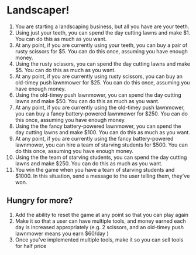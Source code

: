 # Landscaper!

1. You are starting a landscaping business, but all you have are your teeth.
1. Using just your teeth, you can spend the day cutting lawns and make $1.  You can do this as much as you want.
1. At any point, if you are currently using your teeth, you can buy a pair of rusty scissors for $5.  You can do this once, assuming you have enough money.
1. Using the rusty scissors, you can spend the day cutting lawns and make $5.  You can do this as much as you want.
1. At any point, if you are currently using rusty scissors, you can buy an old-timey push lawnmower for $25.  You can do this once, assuming you have enough money.
1. Using the old-timey push lawnmower, you can spend the day cutting lawns and make $50.  You can do this as much as you want.
1. At any point, if you are currently using the old-timey push lawnmower, you can buy a fancy battery-powered lawnmower for $250.  You can do this once, assuming you have enough money.
1. Using the the fancy battery-powered lawnmower, you can spend the day cutting lawns and make $100.  You can do this as much as you want.
1. At any point, if you are currently using the fancy battery-powered lawnmower, you can hire a team of starving students for $500.  You can do this once, assuming you have enough money.
1. Using the the team of starving students, you can spend the day cutting lawns and make $250.  You can do this as much as you want.
1. You win the game when you have a team of starving students and $1000.  In this situation, send a message to the user telling them, they've won.

## Hungry for more?

1. Add the ability to reset the game at any point so that you can play again
1. Make it so that a user can have multiple tools, and money earned each day is increased appropriately (e.g. 2 scissors, and an old-timey push lawnmower means you earn $60/day )
1. Once you've implemented multiple tools, make it so you can sell tools for half price
